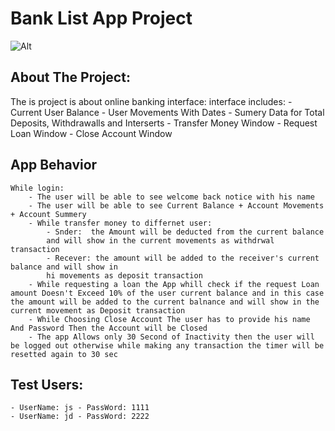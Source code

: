 # Bank List App Project


![Alt](https://github.com/islam-solaiman/Banklist-App/blob/main/BankList.gif?raw=true)


## About The Project:

The is project is about online banking interface:
interface includes:
    - Current User Balance
    - User Movements With Dates
    - Sumery Data for Total Deposits, Withdrawalls and Interserts
    - Transfer Money Window
    - Request Loan Window
    - Close Account Window

## App Behavior

    While login:
        - The user will be able to see welcome back notice with his name 
        - The user will be able to see Current Balance + Account Movements + Account Summery
        - While transfer money to differnet user:
            - Snder:  the Amount will be deducted from the current balance 
            and will show in the current movements as withdrwal transaction
            - Recever: the amount will be added to the receiver's current balance and will show in 
            hi movements as deposit transaction
        - While requesting a loan the App whill check if the request Loan amount Doesn't Exceed 10% of the user current balance and in this case the amount will be added to the current balnance and will show in the current movement as Deposit transaction
        - While Choosing Close Account The user has to provide his name And Password Then the Account will be Closed
        - The app Allows only 30 Second of Inactivity then the user will be logged out otherwise while making any transaction the timer will be resetted again to 30 sec 

## Test Users:
    - UserName: js - PassWord: 1111
    - UserName: jd - PassWord: 2222